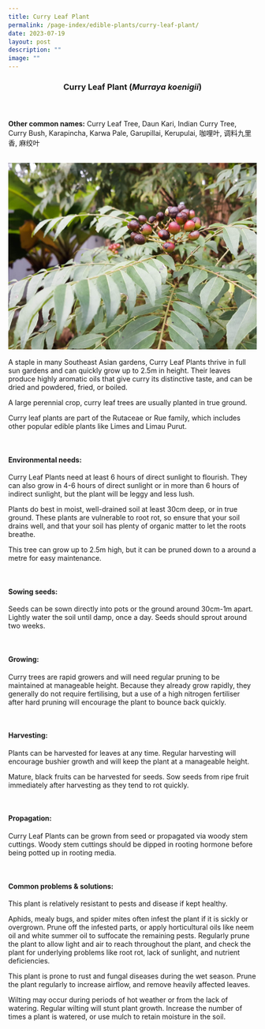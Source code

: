 ```yaml
---
title: Curry Leaf Plant
permalink: /page-index/edible-plants/curry-leaf-plant/
date: 2023-07-19
layout: post
description: ""
image: ""
---
```

<header>
	<h3>Curry Leaf Plant (<em>Murraya koenigii</em>)</h3>
</header>
	
<section>
	<p><strong>Other common names:</strong> Curry Leaf Tree, Daun Kari, Indian Curry Tree, Curry Bush, Karapincha, Karwa Pale, Garupillai, Kerupulai, 咖哩叶, 调料九里香, 麻绞叶</p>
	<br>
</section>

<section>
	<img title="Photo by Jacqueline Chua." src="/images/Plants/CurryLeafTree_JacChua.jpg">
	
<p>A staple in many Southeast Asian gardens, Curry Leaf Plants thrive in full sun gardens and can quickly grow up to 2.5m in height. Their leaves produce highly aromatic oils that give curry its distinctive taste, and can be dried and powdered, fried, or boiled. </p>
	<p>A large perennial crop, curry leaf trees are usually planted in true ground. </p>
<p>Curry leaf plants are part of the Rutaceae or Rue family, which includes other popular edible plants like Limes and Limau Purut. </p>       
	<br>
</section>

<section>
	<h4>Environmental needs:</h4>
	<p>Curry Leaf Plants need at least 6 hours of direct sunlight to flourish. They can also grow in 4-6 hours of direct sunlight or in more than 6 hours of indirect sunlight, but the plant will be leggy and less lush.</p>
<p>Plants do best in moist, well-drained soil at least 30cm deep, or in true ground. These plants are vulnerable to root rot, so ensure that your soil drains well, and that your soil has plenty of organic matter to let the roots breathe. </p>
<p>This tree can grow up to 2.5m high, but it can be pruned down to a around a metre for easy maintenance.</p>
	<br>
	</section>

<section>
  <h4>Sowing seeds:</h4>
<p>Seeds can be sown directly into pots or the ground around 30cm-1m apart. Lightly water the soil until damp, once a day. Seeds should sprout around two weeks.</p>
<br>
</section>

<section>
	<h4>Growing:</h4>
	<p>Curry trees are rapid growers and will need regular pruning to be maintained at manageable height. Because they already grow rapidly, they generally do not require fertilising, but a use of a high nitrogen fertiliser after hard pruning will encourage the plant to bounce back quickly. </p>
<br>
</section>

<section>
	<h4>Harvesting:</h4>
<p>Plants can be harvested for leaves at any time. Regular harvesting will encourage bushier growth and will keep the plant at a manageable height. </p>
<p>Mature, black fruits can be harvested for seeds. Sow seeds from ripe fruit immediately after harvesting as they tend to rot quickly.</p>
	<br>
</section>

<section>
	<h4>Propagation:</h4>
	<p>Curry Leaf Plants can be grown from seed or propagated via woody stem cuttings. Woody stem cuttings should be dipped in rooting hormone before being potted up in rooting media. </p>
	<br>
</section>

<section>
	<h4>Common problems &amp; solutions:</h4>
	<p>This plant is relatively resistant to pests and disease if kept healthy.</p>
<p>Aphids, mealy bugs, and spider mites often infest the plant if it is sickly or overgrown. Prune off the infested parts, or apply horticultural oils like neem oil and white summer oil to suffocate the remaining pests. Regularly prune the plant to allow light and air to reach throughout the plant, and check the plant for underlying problems like root rot, lack of sunlight, and nutrient deficiencies.</p>
<p>This plant is prone to rust and fungal diseases during the wet season. Prune the plant regularly to increase airflow, and remove heavily affected leaves.</p>
<p>Wilting may occur during periods of hot weather or from the lack of watering. Regular wilting will stunt plant growth. Increase the number of times a plant is watered, or use mulch to retain moisture in the soil.</p>
<br>
</section>
